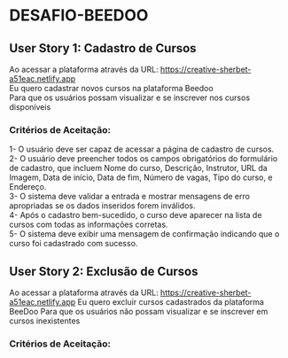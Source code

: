 # DESAFIO-BEEDOO

## User Story 1: Cadastro de Cursos

Ao acessar a plataforma através da URL: https://creative-sherbet-a51eac.netlify.app   
Eu quero cadastrar novos cursos na plataforma Beedoo  
Para que os usuários possam visualizar e se inscrever nos cursos disponíveis  

### Critérios de Aceitação: 

 1- O usuário deve ser capaz de acessar a página de cadastro de cursos.  
 2- O usuário deve preencher todos os campos obrigatórios do formulário de cadastro, que incluem Nome do curso, Descrição, Instrutor, URL da Imagem, Data de início, Data de fim, Número de vagas, Tipo do curso, e Endereço.  
 3- O sistema deve validar a entrada e mostrar mensagens de erro apropriadas se os dados inseridos forem inválidos.  
 4- Após o cadastro bem-sucedido, o curso deve aparecer na lista de cursos com todas as informações corretas.  
 5- O sistema deve exibir uma mensagem de confirmação indicando que o curso foi cadastrado com sucesso.  

## User Story 2: Exclusão de Cursos

Ao acessar a plataforma através da URL: https://creative-sherbet-a51eac.netlify.app
Eu quero excluir cursos cadastrados da plataforma BeeDoo
Para que os usuários não possam visualizar e se inscrever em cursos inexistentes

### Critérios de Aceitação: 

